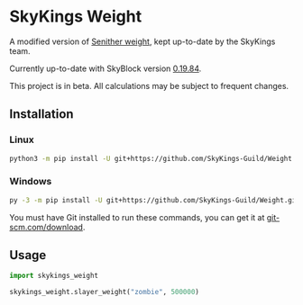 # SkyKings Weight

A modified version of [Senither weight][1], kept up-to-date by the SkyKings team.

Currently up-to-date with SkyBlock version [0.19.84][2].

This project is in beta. All calculations may be subject to frequent changes.

## Installation

### Linux

```sh
python3 -m pip install -U git+https://github.com/SkyKings-Guild/Weight.git
```

### Windows

```bash
py -3 -m pip install -U git+https://github.com/SkyKings-Guild/Weight.git
```

You must have Git installed to run these commands, you can get it
at [git-scm.com/download](https://git-scm.com/download).

## Usage

```python
import skykings_weight

skykings_weight.slayer_weight("zombie", 500000)
```

[1]: https://github.com/Senither/hypixel-skyblock-facade/tree/master/src/generators

[2]: https://hypixel.net/threads/5439599
